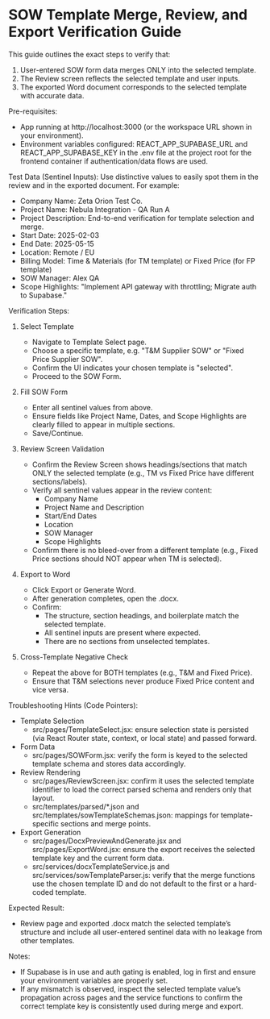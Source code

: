 # SOW Template Merge, Review, and Export Verification Guide

This guide outlines the exact steps to verify that:
1) User-entered SOW form data merges ONLY into the selected template.
2) The Review screen reflects the selected template and user inputs.
3) The exported Word document corresponds to the selected template with accurate data.

Pre-requisites:
- App running at http://localhost:3000 (or the workspace URL shown in your environment).
- Environment variables configured: REACT_APP_SUPABASE_URL and REACT_APP_SUPABASE_KEY in the .env file at the project root for the frontend container if authentication/data flows are used.

Test Data (Sentinel Inputs):
Use distinctive values to easily spot them in the review and in the exported document. For example:
- Company Name: Zeta Orion Test Co.
- Project Name: Nebula Integration - QA Run A
- Project Description: End-to-end verification for template selection and merge.
- Start Date: 2025-02-03
- End Date: 2025-05-15
- Location: Remote / EU
- Billing Model: Time & Materials (for TM template) or Fixed Price (for FP template)
- SOW Manager: Alex QA
- Scope Highlights: "Implement API gateway with throttling; Migrate auth to Supabase."

Verification Steps:

1) Select Template
   - Navigate to Template Select page.
   - Choose a specific template, e.g. "T&M Supplier SOW" or "Fixed Price Supplier SOW".
   - Confirm the UI indicates your chosen template is "selected".
   - Proceed to the SOW Form.

2) Fill SOW Form
   - Enter all sentinel values from above.
   - Ensure fields like Project Name, Dates, and Scope Highlights are clearly filled to appear in multiple sections.
   - Save/Continue.

3) Review Screen Validation
   - Confirm the Review Screen shows headings/sections that match ONLY the selected template (e.g., TM vs Fixed Price have different sections/labels).
   - Verify all sentinel values appear in the review content:
     - Company Name
     - Project Name and Description
     - Start/End Dates
     - Location
     - SOW Manager
     - Scope Highlights
   - Confirm there is no bleed-over from a different template (e.g., Fixed Price sections should NOT appear when TM is selected).

4) Export to Word
   - Click Export or Generate Word.
   - After generation completes, open the .docx.
   - Confirm:
     - The structure, section headings, and boilerplate match the selected template.
     - All sentinel inputs are present where expected.
     - There are no sections from unselected templates.

5) Cross-Template Negative Check
   - Repeat the above for BOTH templates (e.g., T&M and Fixed Price).
   - Ensure that T&M selections never produce Fixed Price content and vice versa.

Troubleshooting Hints (Code Pointers):
- Template Selection
  - src/pages/TemplateSelect.jsx: ensure selection state is persisted (via React Router state, context, or local state) and passed forward.
- Form Data
  - src/pages/SOWForm.jsx: verify the form is keyed to the selected template schema and stores data accordingly.
- Review Rendering
  - src/pages/ReviewScreen.jsx: confirm it uses the selected template identifier to load the correct parsed schema and renders only that layout.
  - src/templates/parsed/*.json and src/templates/sowTemplateSchemas.json: mappings for template-specific sections and merge points.
- Export Generation
  - src/pages/DocxPreviewAndGenerate.jsx and src/pages/ExportWord.jsx: ensure the export receives the selected template key and the current form data.
  - src/services/docxTemplateService.js and src/services/sowTemplateParser.js: verify that the merge functions use the chosen template ID and do not default to the first or a hard-coded template.

Expected Result:
- Review page and exported .docx match the selected template’s structure and include all user-entered sentinel data with no leakage from other templates.

Notes:
- If Supabase is in use and auth gating is enabled, log in first and ensure your environment variables are properly set.
- If any mismatch is observed, inspect the selected template value’s propagation across pages and the service functions to confirm the correct template key is consistently used during merge and export.
